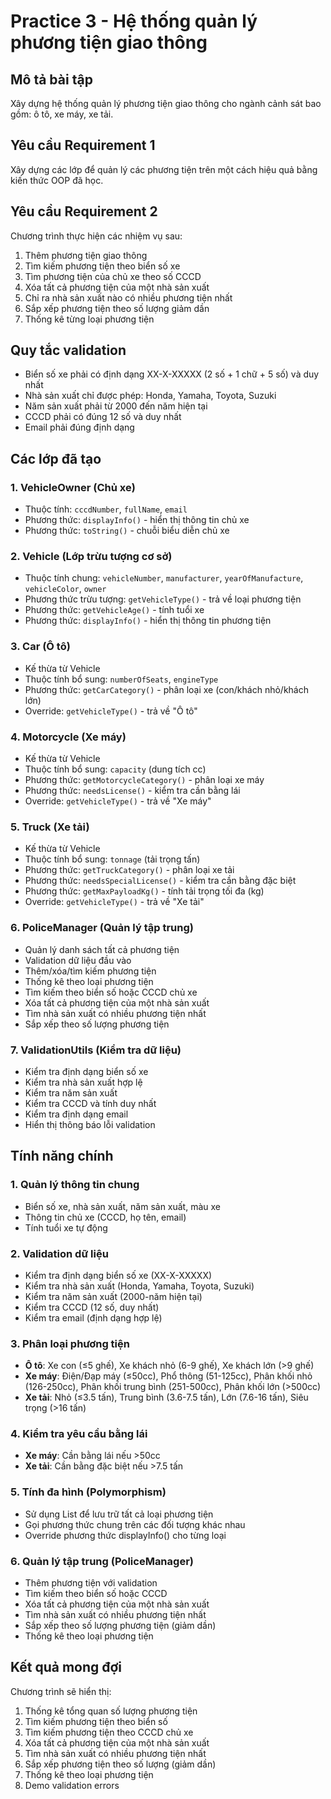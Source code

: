# Practice 3 - Hệ thống quản lý phương tiện giao thông

## Mô tả bài tập

Xây dựng hệ thống quản lý phương tiện giao thông cho ngành cảnh sát bao gồm: ô tô, xe máy, xe tải.

## Yêu cầu Requirement 1

Xây dựng các lớp để quản lý các phương tiện trên một cách hiệu quả bằng kiến thức OOP đã học.

## Yêu cầu Requirement 2

Chương trình thực hiện các nhiệm vụ sau:

1. Thêm phương tiện giao thông
2. Tìm kiếm phương tiện theo biển số xe
3. Tìm phương tiện của chủ xe theo số CCCD
4. Xóa tất cả phương tiện của một nhà sản xuất
5. Chỉ ra nhà sản xuất nào có nhiều phương tiện nhất
6. Sắp xếp phương tiện theo số lượng giảm dần
7. Thống kê từng loại phương tiện

## Quy tắc validation

- Biển số xe phải có định dạng XX-X-XXXXX (2 số + 1 chữ + 5 số) và duy nhất
- Nhà sản xuất chỉ được phép: Honda, Yamaha, Toyota, Suzuki
- Năm sản xuất phải từ 2000 đến năm hiện tại
- CCCD phải có đúng 12 số và duy nhất
- Email phải đúng định dạng

## Các lớp đã tạo

### 1. VehicleOwner (Chủ xe)

- Thuộc tính: `cccdNumber`, `fullName`, `email`
- Phương thức: `displayInfo()` - hiển thị thông tin chủ xe
- Phương thức: `toString()` - chuỗi biểu diễn chủ xe

### 2. Vehicle (Lớp trừu tượng cơ sở)

- Thuộc tính chung: `vehicleNumber`, `manufacturer`, `yearOfManufacture`, `vehicleColor`, `owner`
- Phương thức trừu tượng: `getVehicleType()` - trả về loại phương tiện
- Phương thức: `getVehicleAge()` - tính tuổi xe
- Phương thức: `displayInfo()` - hiển thị thông tin phương tiện

### 3. Car (Ô tô)

- Kế thừa từ Vehicle
- Thuộc tính bổ sung: `numberOfSeats`, `engineType`
- Phương thức: `getCarCategory()` - phân loại xe (con/khách nhỏ/khách lớn)
- Override: `getVehicleType()` - trả về "Ô tô"

### 4. Motorcycle (Xe máy)

- Kế thừa từ Vehicle
- Thuộc tính bổ sung: `capacity` (dung tích cc)
- Phương thức: `getMotorcycleCategory()` - phân loại xe máy
- Phương thức: `needsLicense()` - kiểm tra cần bằng lái
- Override: `getVehicleType()` - trả về "Xe máy"

### 5. Truck (Xe tải)

- Kế thừa từ Vehicle
- Thuộc tính bổ sung: `tonnage` (tải trọng tấn)
- Phương thức: `getTruckCategory()` - phân loại xe tải
- Phương thức: `needsSpecialLicense()` - kiểm tra cần bằng đặc biệt
- Phương thức: `getMaxPayloadKg()` - tính tải trọng tối đa (kg)
- Override: `getVehicleType()` - trả về "Xe tải"

### 6. PoliceManager (Quản lý tập trung)

- Quản lý danh sách tất cả phương tiện
- Validation dữ liệu đầu vào
- Thêm/xóa/tìm kiếm phương tiện
- Thống kê theo loại phương tiện
- Tìm kiếm theo biển số hoặc CCCD chủ xe
- Xóa tất cả phương tiện của một nhà sản xuất
- Tìm nhà sản xuất có nhiều phương tiện nhất
- Sắp xếp theo số lượng phương tiện

### 7. ValidationUtils (Kiểm tra dữ liệu)

- Kiểm tra định dạng biển số xe
- Kiểm tra nhà sản xuất hợp lệ
- Kiểm tra năm sản xuất
- Kiểm tra CCCD và tính duy nhất
- Kiểm tra định dạng email
- Hiển thị thông báo lỗi validation

## Tính năng chính

### 1. Quản lý thông tin chung

- Biển số xe, nhà sản xuất, năm sản xuất, màu xe
- Thông tin chủ xe (CCCD, họ tên, email)
- Tính tuổi xe tự động

### 2. Validation dữ liệu

- Kiểm tra định dạng biển số xe (XX-X-XXXXX)
- Kiểm tra nhà sản xuất (Honda, Yamaha, Toyota, Suzuki)
- Kiểm tra năm sản xuất (2000-năm hiện tại)
- Kiểm tra CCCD (12 số, duy nhất)
- Kiểm tra email (định dạng hợp lệ)

### 3. Phân loại phương tiện

- **Ô tô**: Xe con (≤5 ghế), Xe khách nhỏ (6-9 ghế), Xe khách lớn (>9 ghế)
- **Xe máy**: Điện/Đạp máy (≤50cc), Phổ thông (51-125cc), Phân khối nhỏ (126-250cc), Phân khối trung bình (251-500cc), Phân khối lớn (>500cc)
- **Xe tải**: Nhỏ (≤3.5 tấn), Trung bình (3.6-7.5 tấn), Lớn (7.6-16 tấn), Siêu trọng (>16 tấn)

### 4. Kiểm tra yêu cầu bằng lái

- **Xe máy**: Cần bằng lái nếu >50cc
- **Xe tải**: Cần bằng đặc biệt nếu >7.5 tấn

### 5. Tính đa hình (Polymorphism)

- Sử dụng List<Vehicle> để lưu trữ tất cả loại phương tiện
- Gọi phương thức chung trên các đối tượng khác nhau
- Override phương thức displayInfo() cho từng loại

### 6. Quản lý tập trung (PoliceManager)

- Thêm phương tiện với validation
- Tìm kiếm theo biển số hoặc CCCD
- Xóa tất cả phương tiện của một nhà sản xuất
- Tìm nhà sản xuất có nhiều phương tiện nhất
- Sắp xếp theo số lượng phương tiện (giảm dần)
- Thống kê theo loại phương tiện

## Kết quả mong đợi

Chương trình sẽ hiển thị:

1. Thống kê tổng quan số lượng phương tiện
2. Tìm kiếm phương tiện theo biển số
3. Tìm kiếm phương tiện theo CCCD chủ xe
4. Xóa tất cả phương tiện của một nhà sản xuất
5. Tìm nhà sản xuất có nhiều phương tiện nhất
6. Sắp xếp phương tiện theo số lượng (giảm dần)
7. Thống kê theo loại phương tiện
8. Demo validation errors
